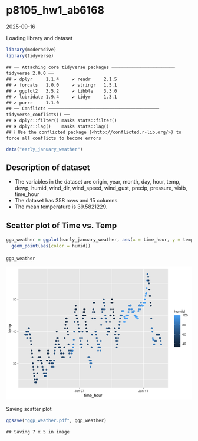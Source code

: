 p8105_hw1_ab6168
================
2025-09-16

Loading library and dataset

``` r
library(moderndive)
library(tidyverse)
```

    ## ── Attaching core tidyverse packages ──────────────────────── tidyverse 2.0.0 ──
    ## ✔ dplyr     1.1.4     ✔ readr     2.1.5
    ## ✔ forcats   1.0.0     ✔ stringr   1.5.1
    ## ✔ ggplot2   3.5.2     ✔ tibble    3.3.0
    ## ✔ lubridate 1.9.4     ✔ tidyr     1.3.1
    ## ✔ purrr     1.1.0     
    ## ── Conflicts ────────────────────────────────────────── tidyverse_conflicts() ──
    ## ✖ dplyr::filter() masks stats::filter()
    ## ✖ dplyr::lag()    masks stats::lag()
    ## ℹ Use the conflicted package (<http://conflicted.r-lib.org/>) to force all conflicts to become errors

``` r
data("early_january_weather")
```

## Description of dataset

- The variables in the dataset are origin, year, month, day, hour, temp,
  dewp, humid, wind_dir, wind_speed, wind_gust, precip, pressure, visib,
  time_hour
- The dataset has 358 rows and 15 columns.
- The mean temperature is 39.5821229.

## Scatter plot of Time vs. Temp

``` r
ggp_weather = ggplot(early_january_weather, aes(x = time_hour, y = temp)) +
  geom_point(aes(color = humid))

ggp_weather
```

![](p8105_hw1_ab6168_files/figure-gfm/unnamed-chunk-2-1.png)<!-- -->

Saving scatter plot

``` r
ggsave("ggp_weather.pdf", ggp_weather)
```

    ## Saving 7 x 5 in image
